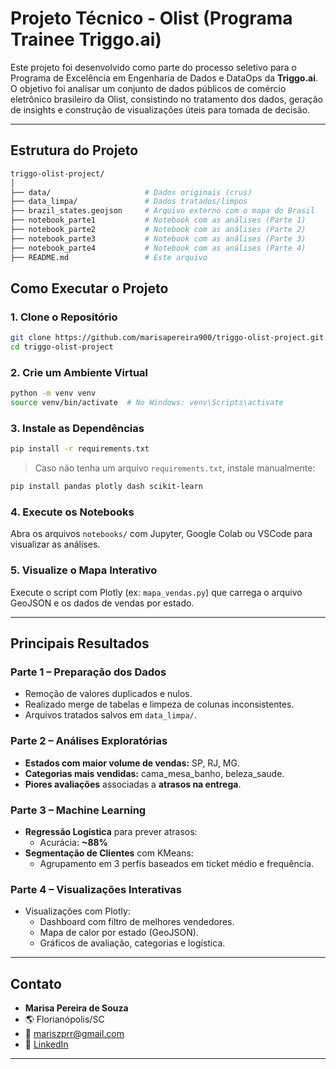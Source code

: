 
# Projeto Técnico - Olist (Programa Trainee Triggo.ai)

Este projeto foi desenvolvido como parte do processo seletivo para o Programa de Excelência em Engenharia de Dados e DataOps da **Triggo.ai**. O objetivo foi analisar um conjunto de dados públicos de comércio eletrônico brasileiro da Olist, consistindo no tratamento dos dados, geração de insights e construção de visualizações úteis para tomada de decisão.

---

## Estrutura do Projeto

```bash
triggo-olist-project/
│
├── data/                     # Dados originais (crus)
├── data_limpa/               # Dados tratados/limpos
├── brazil_states.geojson     # Arquivo externo com o mapa do Brasil
├── notebook_parte1           # Notebook com as análises (Parte 1)
├── notebook_parte2           # Notebook com as análises (Parte 2)    
├── notebook_parte3           # Notebook com as análises (Parte 3)  
├── notebook_parte4           # Notebook com as análises (Parte 4) 
├── README.md                 # Este arquivo
```

## Como Executar o Projeto

### 1. Clone o Repositório

```bash
git clone https://github.com/marisapereira900/triggo-olist-project.git
cd triggo-olist-project
```

### 2. Crie um Ambiente Virtual

```bash
python -m venv venv
source venv/bin/activate  # No Windows: venv\Scripts\activate
```

### 3. Instale as Dependências

```bash
pip install -r requirements.txt
```

> Caso não tenha um arquivo `requirements.txt`, instale manualmente:

```bash
pip install pandas plotly dash scikit-learn
```

### 4. Execute os Notebooks

Abra os arquivos `notebooks/` com Jupyter, Google Colab ou VSCode para visualizar as análises.

### 5. Visualize o Mapa Interativo

Execute o script com Plotly (ex: `mapa_vendas.py`) que carrega o arquivo GeoJSON e os dados de vendas por estado.

---

## Principais Resultados

### **Parte 1 – Preparação dos Dados**
- Remoção de valores duplicados e nulos.
- Realizado merge de tabelas e limpeza de colunas inconsistentes.
- Arquivos tratados salvos em `data_limpa/`.

### **Parte 2 – Análises Exploratórias**
- **Estados com maior volume de vendas:** SP, RJ, MG.
- **Categorias mais vendidas:** cama_mesa_banho, beleza_saude.
- **Piores avaliações** associadas a **atrasos na entrega**.

### **Parte 3 – Machine Learning**
- **Regressão Logística** para prever atrasos:
  - Acurácia: **~88%**
- **Segmentação de Clientes** com KMeans:
  - Agrupamento em 3 perfis baseados em ticket médio e frequência.

### **Parte 4 – Visualizações Interativas**
- Visualizações com Plotly:
  - Dashboard com filtro de melhores vendedores.
  - Mapa de calor por estado (GeoJSON).
  - Gráficos de avaliação, categorias e logística.

---

##  Contato

- **Marisa Pereira de Souza**  
- 🌎 Florianópolis/SC  
- 📧 mariszprr@gmail.com  
- 🔗 [LinkedIn](https://www.linkedin.com/in/marisapereiradesouza)

---

